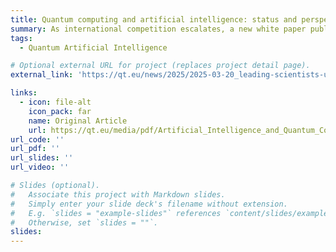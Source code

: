 ```yaml
---
title: Quantum computing and artificial intelligence: status and perspectives
summary: As international competition escalates, a new white paper published today calls on the EU to invest in combining quantum computing and artificial intelligence to generate economic benefits and strengthen Europe’s position as a prominent global player in emerging deep technologies.
tags:
  - Quantum Artificial Intelligence

# Optional external URL for project (replaces project detail page).
external_link: 'https://qt.eu/news/2025/2025-03-20_leading-scientists-urge-eu-to-invest-in-combining-ai-and-quantum-to-strengthen-competitiveness'

links:
  - icon: file-alt
    icon_pack: far
    name: Original Article
    url: https://qt.eu/media/pdf/Artificial_Intelligence_and_Quantum_Computing_white_paper.pdf?m=1741951963&
url_code: ''
url_pdf: ''
url_slides: ''
url_video: ''

# Slides (optional).
#   Associate this project with Markdown slides.
#   Simply enter your slide deck's filename without extension.
#   E.g. `slides = "example-slides"` references `content/slides/example-slides.md`.
#   Otherwise, set `slides = ""`.
slides: 
---
```









